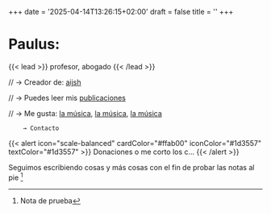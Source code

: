 +++
date = '2025-04-14T13:26:15+02:00'
draft = false
title = ''
+++

# Paulus: 
{{< lead >}} profesor, abogado {{< /lead >}}

// → Creador de: [aijsh](#)

// → Puedes leer mis [publicaciones](art)

// → Me gusta: [la música](#), [la música](#), [la música](#)

        → Contacto

{{< alert icon="scale-balanced" cardColor="#ffab00" iconColor="#1d3557" textColor="#1d3557" >}}
Donaciones o me corto los c...
{{< /alert >}}


Seguimos escribiendo cosas y más cosas con el fin de probar las notas al pie [^1]
[^1]: Nota de prueba